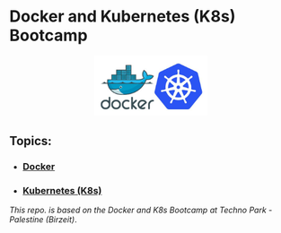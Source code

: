 # Docker and Kubernetes (K8s) Bootcamp

<p align="center">
<img src="assets/docker-k8s-img.jpg" width=40% height=17%>
</p>

## Topics:
* ### [Docker](docker)
* ### [Kubernetes (K8s)](k8s)

_This repo. is based on the Docker and K8s Bootcamp at Techno Park - Palestine (Birzeit)_.